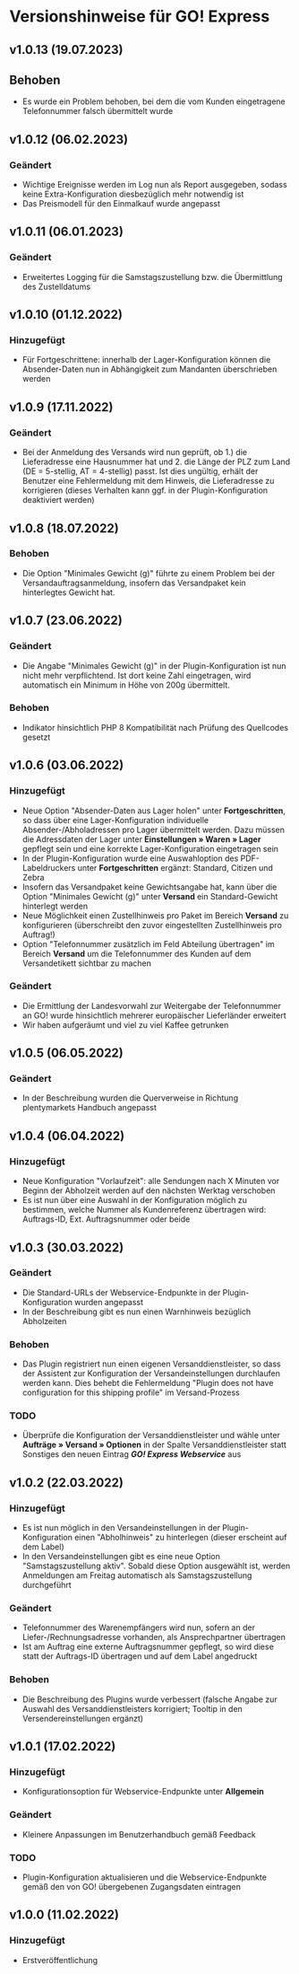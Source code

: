 # Versionshinweise für GO! Express

## v1.0.13 (19.07.2023)

## Behoben
- Es wurde ein Problem behoben, bei dem die vom Kunden eingetragene Telefonnummer falsch übermittelt wurde

## v1.0.12 (06.02.2023)

### Geändert
- Wichtige Ereignisse werden im Log nun als Report ausgegeben, sodass keine Extra-Konfiguration diesbezüglich mehr notwendig ist
- Das Preismodell für den Einmalkauf wurde angepasst

## v1.0.11 (06.01.2023)

### Geändert
- Erweitertes Logging für die Samstagszustellung bzw. die Übermittlung des Zustelldatums

## v1.0.10 (01.12.2022)

### Hinzugefügt
- Für Fortgeschrittene: innerhalb der Lager-Konfiguration können die Absender-Daten nun in Abhängigkeit zum Mandanten überschrieben werden

## v1.0.9 (17.11.2022)

### Geändert
- Bei der Anmeldung des Versands wird nun geprüft, ob 1.) die Lieferadresse eine Hausnummer hat und 2. die Länge der PLZ zum Land (DE = 5-stellig, AT = 4-stellig) passt. Ist dies ungültig, erhält der Benutzer eine Fehlermeldung mit dem Hinweis, die Lieferadresse zu korrigieren (dieses Verhalten kann ggf. in der Plugin-Konfiguration deaktiviert werden)

## v1.0.8 (18.07.2022)

### Behoben
- Die Option "Minimales Gewicht (g)" führte zu einem Problem bei der Versandauftragsanmeldung, insofern das Versandpaket kein hinterlegtes Gewicht hat.

## v1.0.7 (23.06.2022)

### Geändert
- Die Angabe "Minimales Gewicht (g)" in der Plugin-Konfiguration ist nun nicht mehr verpflichtend. Ist dort keine Zahl eingetragen, wird automatisch ein Minimum in Höhe von 200g übermittelt.

### Behoben
- Indikator hinsichtlich PHP 8 Kompatibilität nach Prüfung des Quellcodes gesetzt

## v1.0.6 (03.06.2022)

### Hinzugefügt
- Neue Option "Absender-Daten aus Lager holen" unter **Fortgeschritten**, so dass über eine Lager-Konfiguration individuelle Absender-/Abholadressen pro Lager übermittelt werden. Dazu müssen die Adressdaten der Lager unter **Einstellungen » Waren » Lager** gepflegt sein und eine korrekte Lager-Konfiguration eingetragen sein
- In der Plugin-Konfiguration wurde eine Auswahloption des PDF-Labeldruckers unter **Fortgeschritten** ergänzt: Standard, Citizen und Zebra
- Insofern das Versandpaket keine Gewichtsangabe hat, kann über die Option "Minimales Gewicht (g)" unter **Versand** ein Standard-Gewicht hinterlegt werden
- Neue Möglichkeit einen Zustellhinweis pro Paket im Bereich **Versand** zu konfigurieren (überschreibt den zuvor eingestellten Zustellhinweis pro Auftrag!)
- Option "Telefonnummer zusätzlich im Feld Abteilung übertragen" im Bereich **Versand** um die Telefonnummer des Kunden auf dem Versandetikett sichtbar zu machen

### Geändert
- Die Ermittlung der Landesvorwahl zur Weitergabe der Telefonnummer an GO! wurde hinsichtlich mehrerer europäischer Lieferländer erweitert
- Wir haben aufgeräumt und viel zu viel Kaffee getrunken

## v1.0.5 (06.05.2022)

### Geändert
- In der Beschreibung wurden die Querverweise in Richtung plentymarkets Handbuch angepasst

## v1.0.4 (06.04.2022)

### Hinzugefügt
- Neue Konfiguration "Vorlaufzeit": alle Sendungen nach X Minuten vor Beginn der Abholzeit werden auf den nächsten Werktag verschoben
- Es ist nun über eine Auswahl in der Konfiguration möglich zu bestimmen, welche Nummer als Kundenreferenz übertragen wird: Auftrags-ID, Ext. Auftragsnummer oder beide

## v1.0.3 (30.03.2022)

### Geändert
- Die Standard-URLs der Webservice-Endpunkte in der Plugin-Konfiguration wurden angepasst
- In der Beschreibung gibt es nun einen Warnhinweis bezüglich Abholzeiten

### Behoben
- Das Plugin registriert nun einen eigenen Versanddienstleister, so dass der Assistent zur Konfiguration der Versandeinstellungen durchlaufen werden kann. Dies behebt die Fehlermeldung "Plugin does not have configuration for this shipping profile" im Versand-Prozess

### TODO
- Überprüfe die Konfiguration der Versanddienstleister und wähle unter **Aufträge » Versand » Optionen** in der Spalte Versanddienstleister statt Sonstiges den neuen Eintrag _**GO! Express Webservice**_  aus

## v1.0.2 (22.03.2022)

### Hinzugefügt
- Es ist nun möglich in den Versandeinstellungen in der Plugin-Konfiguration einen "Abholhinweis" zu hinterlegen (dieser erscheint auf dem Label)
- In den Versandeinstellungen gibt es eine neue Option "Samstagszustellung aktiv". Sobald diese Option ausgewählt ist, werden Anmeldungen am Freitag automatisch als Samstagszustellung durchgeführt

### Geändert
- Telefonnummer des Warenempfängers wird nun, sofern an der Liefer-/Rechnungsadresse vorhanden, als Ansprechpartner übertragen
- Ist am Auftrag eine externe Auftragsnummer gepflegt, so wird diese statt der Auftrags-ID übertragen und auf dem Label angedruckt

### Behoben
- Die Beschreibung des Plugins wurde verbessert (falsche Angabe zur Auswahl des Versanddienstleisters korrigiert; Tooltip in den Versendereinstellungen ergänzt)

## v1.0.1 (17.02.2022)

### Hinzugefügt
- Konfigurationsoption für Webservice-Endpunkte unter **Allgemein**

### Geändert
- Kleinere Anpassungen im Benutzerhandbuch gemäß Feedback

### TODO
- Plugin-Konfiguration aktualisieren und die Webservice-Endpunkte gemäß den von GO! übergebenen Zugangsdaten eintragen

## v1.0.0 (11.02.2022)

### Hinzugefügt
- Erstveröffentlichung
